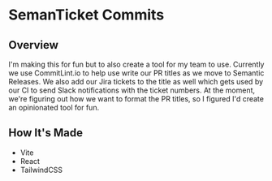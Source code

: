 # SemanTicket Commits
## Overview
I'm making this for fun but to also create a tool for my team to use. Currently we use CommitLint.io to help use write our PR titles as we move to Semantic Releases. We also add our Jira tickets to the title as well which gets used by our CI to send Slack notifications with the ticket numbers. At the moment, we're figuring out how we want to format the PR titles, so I figured I'd create an opinionated tool for fun.
## How It's Made
- Vite
- React
- TailwindCSS

